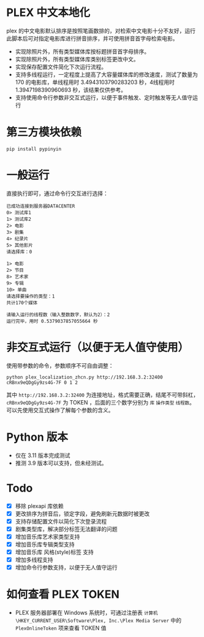# PLEX 中文本地化
plex 的中文电影默认排序是按照笔画数排的，对检索中文电影十分不友好，运行此脚本后可对指定电影库进行拼音排序，并可使用拼音首字母检索电影。

- 实现除照片外，所有类型媒体库按标题拼音首字母排序。
- 实现除照片外，所有类型媒体库类别标签更改中文。
- 实现保存配置文件简化下次运行流程。
- 支持多线程运行，一定程度上提高了大容量媒体库的修改速度，测试了数量为 170 的电影库，单线程用时 3.4943103790283203 秒，4线程用时 1.3947198390960693 秒，该结果仅供参考。
- 支持使用命令行参数非交互式运行，以便于事件触发、定时触发等无人值守运行



# 第三方模块依赖

    pip install pypinyin

# 一般运行
直接执行即可，通过命令行交互进行选择：

    已成功连接到服务器DATACENTER
    0> 测试库1
    1> 测试库2
    2> 电影
    3> 剧集
    4> 纪录片
    5> 其他影片
    请选择库：0
    
    1> 电影
    2> 节目
    8> 艺术家
    9> 专辑
    10> 单曲
    请选择要操作的类型：1
    共计170个媒体
    
    请输入运行的线程数（输入整数数字，默认为2）：2
    运行完毕，用时 0.5379037857055664 秒


# 非交互式运行（以便于无人值守使用）
使用带参数的命令，参数顺序不可自由调整：

    python plex_localization_zhcn.py http://192.168.3.2:32400 cRBnx9eQDgGy9zs4G-7F 0 1 2

其中 `http://192.168.3.2:32400` 为连接地址，格式需要正确，结尾不可带斜杠， `cRBnx9eQDgGy9zs4G-7F` 为 TOKEN ，后面的三个数字分别为 `库` `操作类型` `线程数`。可以先使用交互式操作了解每个参数的含义。
    
# Python 版本
- 仅在 3.11 版本完成测试
- 推测 3.9 版本可以支持，但未经测试。

# Todo

- [x] 移除 plexapi 库依赖
- [x] 更改排序为拼音后，锁定字段，避免刷新元数据时被更改
- [x] 支持存储配置文件以简化下次登录流程
- [x] 剧集类型库，解决部分标签无法翻译的问题
- [x] 增加音乐库艺术家类型支持
- [x] 增加音乐库专辑类型支持
- [x] 增加音乐库 风格(style)标签 支持
- [x] 增加多线程支持
- [x] 增加命令行参数支持，以便于无人值守运行

# 如何查看 PLEX TOKEN

- PLEX 服务器部署在 Windows 系统时，可通过注册表 `计算机\HKEY_CURRENT_USER\Software\Plex, Inc.\Plex Media Server` 中的 `PlexOnlineToken` 项来查看 TOKEN 值
